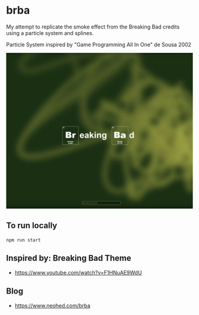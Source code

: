 # brba

My attempt to replicate the smoke effect from the Breaking Bad credits using a particle system and splines.

Particle System inspired by "Game Programming All In One" de Sousa 2002

![Breaking Bad Demo](./BrBa.jpg "Breaking Bad Demo")

## To run locally

``npm run start``

## Inspired by: Breaking Bad Theme
* https://www.youtube.com/watch?v=F1HNuAE9WdU

## Blog
* https://www.neohed.com/brba
